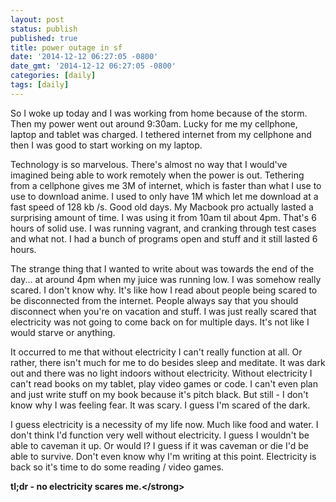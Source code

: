 ```yaml
---
layout: post
status: publish
published: true
title: power outage in sf
date: '2014-12-12 06:27:05 -0800'
date_gmt: '2014-12-12 06:27:05 -0800'
categories: [daily]
tags: [daily]
---
```

<p>So I woke up today and I was working from home because of the storm. Then my power went out around 9:30am. Lucky for me my cellphone, laptop and tablet was charged. I tethered internet from my cellphone and then I was good to start working on my laptop.</p>
<p>Technology is so marvelous. There's almost no way that I would've imagined being able to work remotely when the power is out. Tethering from a cellphone gives me 3M of internet, which is faster than what I use to use to download anime. I used to only have 1M which let me download at a fast speed of 128 kb &#47;s. Good old days. My Macbook pro actually lasted a surprising amount of time. I was using it from 10am til about 4pm. That's 6 hours of solid use. I was running vagrant, and cranking through test cases and what not. I had a bunch of programs open and stuff and it still lasted 6 hours.</p>
<p>The strange thing that I wanted to write about was towards the end of the day... at around 4pm when my juice was running low. I was somehow really scared. I don't know why. It's like how I read about people being scared to be disconnected from the internet. People always say that you should disconnect when you're on vacation and stuff. I was just really scared that electricity was not going to come back on for multiple days. It's not like I would starve or anything.</p>
<p>It occurred to me that without electricity I can't really function at all. Or rather, there isn't much for me to do besides sleep and meditate. It was dark out and there was no light indoors without electricity. Without electricity I can't read books on my tablet, play video games or code. I can't even plan and just write stuff on my book because it's pitch black. But still - I don't know why I was feeling fear. It was scary. I guess I'm scared of the dark.</p>
<p>I guess electricity is a necessity of my life now. Much like food and water. I don't think I'd function very well without electricity. I guess I wouldn't be able to caveman it up. Or would I? I guess if it was caveman or die I'd be able to survive. Don't even know why I'm writing at this point. Electricity is back so it's time to do some reading &#47; video games.</p>
<p><strong>tl;dr - no electricity scares me.<&#47;strong></p>
